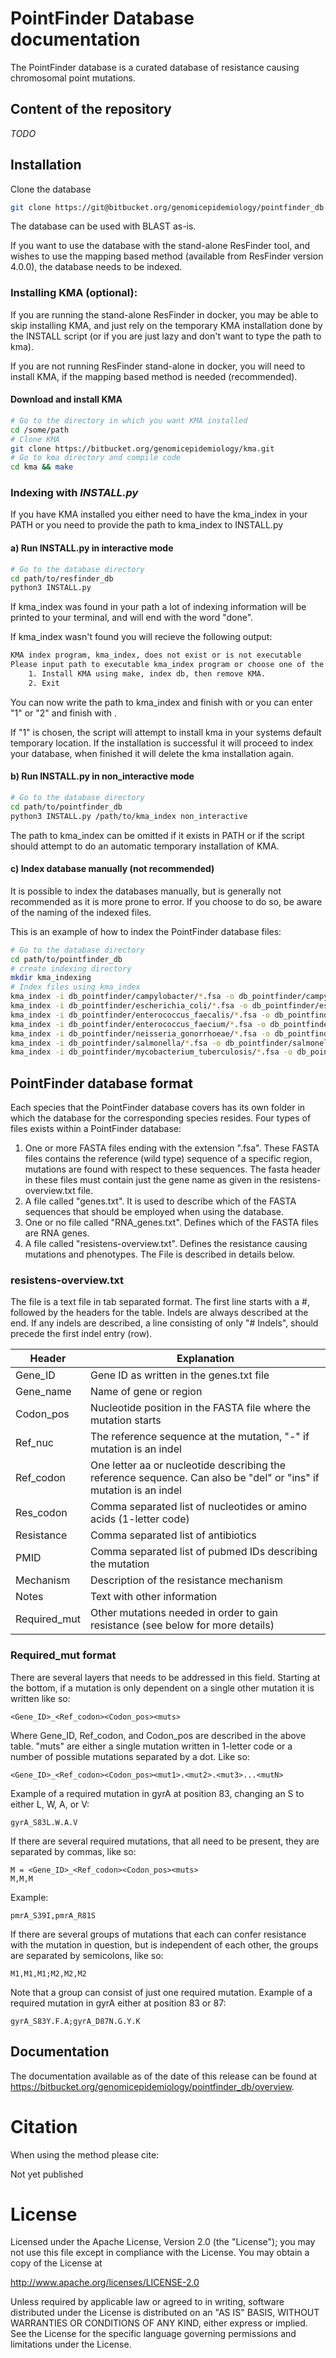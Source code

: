 PointFinder Database documentation
=============

The PointFinder database is a curated database of resistance causing
chromosomal point mutations.

## Content of the repository
_TODO_

## Installation
Clone the database
```bash
git clone https://git@bitbucket.org/genomicepidemiology/pointfinder_db.git
```
The database can be used with BLAST as-is.

If you want to use the database with the stand-alone ResFinder tool, and wishes
to use the mapping based method (available from ResFinder version 4.0.0), the
database needs to be indexed.

### Installing KMA (optional):

If you are running the stand-alone ResFinder in docker, you may be able to skip
installing KMA, and just rely on the temporary KMA installation done by the
INSTALL script (or if you are just lazy and don't want to type the path to kma).

If you are not running ResFinder stand-alone in docker, you will need to
install KMA, if the mapping based method is needed (recommended).

#### Download and install KMA
```bash
# Go to the directory in which you want KMA installed
cd /some/path
# Clone KMA
git clone https://bitbucket.org/genomicepidemiology/kma.git
# Go to kma directory and compile code
cd kma && make
```

### Indexing with *INSTALL.py*
If you have KMA installed you either need to have the kma_index in your PATH or
you need to provide the path to kma_index to INSTALL.py

#### a) Run INSTALL.py in interactive mode
```bash
# Go to the database directory
cd path/to/resfinder_db
python3 INSTALL.py
```
If kma_index was found in your path a lot of indexing information will be
printed to your terminal, and will end with the word "done".

If kma_index wasn't found you will recieve the following output:
```bash
KMA index program, kma_index, does not exist or is not executable
Please input path to executable kma_index program or choose one of the options below:
	1. Install KMA using make, index db, then remove KMA.
	2. Exit
```
You can now write the path to kma_index and finish with <enter> or you can
enter "1" or "2" and finish with <enter>.

If "1" is chosen, the script will attempt to install kma in your systems
default temporary location. If the installation is successful it will proceed
to index your database, when finished it will delete the kma installation again.

#### b) Run INSTALL.py in non_interactive mode
```bash
# Go to the database directory
cd path/to/pointfinder_db
python3 INSTALL.py /path/to/kma_index non_interactive
```
The path to kma_index can be omitted if it exists in PATH or if the script
should attempt to do an automatic temporary installation of KMA.

#### c) Index database manually (not recommended)
It is possible to index the databases manually, but is generally not recommended
as it is more prone to error. If you choose to do so, be aware of the naming of
the indexed files.

This is an example of how to index the PointFinder database files:
```bash
# Go to the database directory
cd path/to/pointfinder_db
# create indexing directory
mkdir kma_indexing
# Index files using kma_index
kma_index -i db_pointfinder/campylobacter/*.fsa -o db_pointfinder/campylobacter/campylobacter
kma_index -i db_pointfinder/escherichia_coli/*.fsa -o db_pointfinder/escherichia_coli/escherichia_coli
kma_index -i db_pointfinder/enterococcus_faecalis/*.fsa -o db_pointfinder/enterococcus_faecalis/enterococcus_faecalis
kma_index -i db_pointfinder/enterococcus_faecium/*.fsa -o db_pointfinder/enterococcus_faecium/enterococcus_faecium
kma_index -i db_pointfinder/neisseria_gonorrhoeae/*.fsa -o db_pointfinder/neisseria_gonorrhoeae/neisseria_gonorrhoeae
kma_index -i db_pointfinder/salmonella/*.fsa -o db_pointfinder/salmonella/salmonella
kma_index -i db_pointfinder/mycobacterium_tuberculosis/*.fsa -o db_pointfinder/mycobacterium_tuberculosis/mycobacterium_tuberculosis
```

## PointFinder database format

Each species that the PointFinder database covers has its own folder in which the database for the corresponding species resides.
Four types of files exists within a PointFinder database:

1. One or more FASTA files ending with the extension ".fsa". These FASTA files contains the reference (wild type) sequence of a specific region, mutations are found with respect to these sequences. The fasta header in these files must contain just the gene name as given in the resistens-overview.txt file.
2. A file called "genes.txt". It is used to describe which of the FASTA sequences that should be employed when using the database.
3. One or no file called "RNA_genes.txt". Defines which of the FASTA files are RNA genes.
4. A file called "resistens-overview.txt". Defines the resistance causing mutations and phenotypes. The File is described in details below.

### resistens-overview.txt

The file is a text file in tab separated format. The first line starts with a #, followed by the headers for the table. Indels are always described at the end. If any indels are described, a line consisting of only "# Indels", should precede the first indel entry (row).

|     Header   | Explanation                                                                                                       |
| -------------|-------------------------------------------------------------------------------------------------------------------|
| Gene_ID      | Gene ID as written in the genes.txt file                                                                          |
| Gene_name    | Name of gene or region                                                                                            |
| Codon_pos    | Nucleotide position in the FASTA file where the mutation starts                                                   |
| Ref_nuc      | The reference sequence at the mutation, "-" if mutation is an indel                                               |
| Ref_codon    | One letter aa or nucleotide describing the reference sequence. Can also be "del" or "ins" if mutation is an indel |
| Res_codon    | Comma separated list of nucleotides or amino acids (1-letter code)                                                |
| Resistance   | Comma separated list of antibiotics                                                                               |
| PMID         | Comma separated list of pubmed IDs describing the mutation                                                        |
| Mechanism    | Description of the resistance mechanism                                                                           |
| Notes        | Text with other information                                                                                       |
| Required_mut | Other mutations needed in order to gain resistance (see below for more details)                                   |

### Required_mut format

There are several layers that needs to be addressed in this field. Starting at the bottom, if a mutation is only dependent on a single other mutation it is written like so:
```
<Gene_ID>_<Ref_codon><Codon_pos><muts>
```
Where Gene_ID, Ref_codon, and Codon_pos are described in the above table. "muts" are either a single mutation written in 1-letter code or a number of possible mutations separated by a dot. Like so:
```
<Gene_ID>_<Ref_codon><Codon_pos><mut1>.<mut2>.<mut3>...<mutN>
```
Example of a required mutation in gyrA at position 83, changing an S to either L, W, A, or V:
```
gyrA_S83L.W.A.V
```
If there are several required mutations, that all need to be present, they are separated by commas, like so:
```
M = <Gene_ID>_<Ref_codon><Codon_pos><muts>
M,M,M
```
Example:
```
pmrA_S39I,pmrA_R81S
```
If there are several groups of mutations that each can confer resistance with the mutation in question, but is independent of each other, the groups are separated by semicolons, like so:
```
M1,M1,M1;M2,M2,M2
```
Note that a group can consist of just one required mutation.
Example of a required mutation in gyrA either at position 83 or 87:
```
gyrA_S83Y.F.A;gyrA_D87N.G.Y.K
```

## Documentation

The documentation available as of the date of this release can be found at
https://bitbucket.org/genomicepidemiology/pointfinder_db/overview.


Citation
=======

When using the method please cite:

Not yet published


License
=======

Licensed under the Apache License, Version 2.0 (the "License");
you may not use this file except in compliance with the License.
You may obtain a copy of the License at

   http://www.apache.org/licenses/LICENSE-2.0

Unless required by applicable law or agreed to in writing, software
distributed under the License is distributed on an "AS IS" BASIS,
WITHOUT WARRANTIES OR CONDITIONS OF ANY KIND, either express or implied.
See the License for the specific language governing permissions and
limitations under the License.
